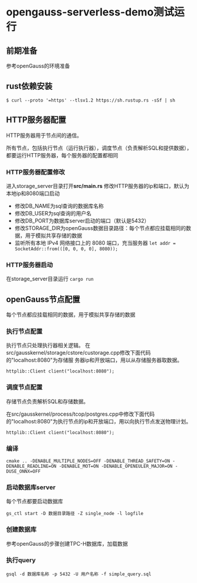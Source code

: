 # opengauss-serverless-demo测试运行
## 前期准备
参考openGauss的环境准备

## rust依赖安装

    $ curl --proto '=https' --tlsv1.2 https://sh.rustup.rs -sSf | sh

## HTTP服务器配置
HTTP服务器用于节点间的通信。

所有节点，包括执行节点（运行执行器），调度节点（负责解析SQL和提供数据），都要运行HTTP服务器，每个服务器的配置都相同
### HTTP服务器配置修改
进入storage_server目录打开**src/main.rs**
修改HTTP服务器的ip和端口，默认为本地ip和8080端口启动
- 修改DB_NAME为sql查询的数据库名称
- 修改DB_USER为sql查询的用户名
- 修改DB_PORT为数据库server启动的端口（默认是5432）
- 修改STORAGE_DIR为openGauss数据目录路径：每个节点都应挂载相同的数据，用于模拟共享存储的数据
- 监听所有本地 IPv4 网络接口上的 8080 端口，充当服务器
  `let addr = SocketAddr::from(([0, 0, 0, 0], 8080));`

### HTTP服务器启动

在storage_server目录运行 
  `cargo run`

## openGauss节点配置

每个节点都应挂载相同的数据，用于模拟共享存储的数据

### 执行节点配置
执行节点只处理执行器相关逻辑。
在src/gausskernel/storage/cstore/custorage.cpp修改下面代码的"localhost:8080"为存储服
务器ip和开放端口，用以从存储服务器取数据。
    
    httplib::Client client("localhost:8080");

### 调度节点配置
存储节点负责解析SQL和存储数据。

在src/gausskernel/process/tcop/postgres.cpp中修改下面代码的"localhost:8080"为执行节点的ip和开放端口，用以向执行节点发送物理计划。
    
    httplib::Client client("localhost:8080");

### 编译

    cmake .. -DENABLE_MULTIPLE_NODES=OFF -DENABLE_THREAD_SAFETY=ON -DENABLE_READLINE=ON -DENABLE_MOT=ON -DENABLE_OPENEULER_MAJOR=ON -DUSE_ONNX=OFF


### 启动数据库server
每个节点都要启动数据库

    gs_ctl start -D 数据目录路径 -Z single_node -l logfile

### 创建数据库
参考openGauss的步骤创建TPC-H数据库，加载数据

### 执行query

    gsql -d 数据库名称 -p 5432 -U 用户名称 -f simple_query.sql



